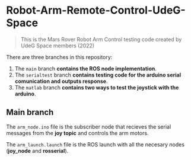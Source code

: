 # Robot-Arm-Remote-Control-UdeG-Space
> This is the Mars Rover Robot Arm Control testing code created by UdeG Space members (2022)


There are three branches in this repository:
1. The `main` branch **contains the ROS node implementation**.
2. The `serialtest` branch **contains testing code for the arduino serial comunication and outputs response**.
3. The `matlab` branch **contains two ways to test the joystick with the arduino**.

## Main branch
The `arm_node.ino` file is the subscriber node that recieves the serial messages from the **joy topic** and controls the arm motors.

The `arm_launch.launch` file is the ROS launch with all the necesary nodes (**joy_node** and **rosserial**).
